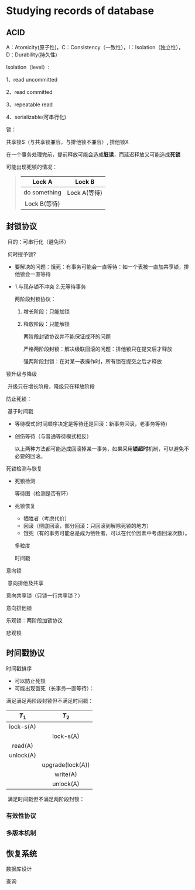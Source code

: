 # Studying records of database

## ACID

A：Atomicity(原子性)，C：Consistency（一致性），I：Isolation（独立性），D：Durability(持久性)

Isolation（level）:

1、read uncommitted

2、read committed

3、repeatable read

4、serializable(可串行化)

锁：

共享锁S（与共享锁兼容，与排他锁不兼容）, 排他锁X



在一个事务处理完前，提前释放可能会造成**脏读**，而延迟释放又可能造成**死锁**

可能出现死锁的情况：

> |    Lock A    |    Lock B    |
> | :----------: | :----------: |
> | do something | Lock A(等待) |
> | Lock B(等待) |              |
>
> 

## 封锁协议

​	目的：可串行化（避免环）

​	何时授予锁?

- 要解决的问题：饿死：有事务可能会一直等待：如一个表被一直加共享锁，排他锁会一直等待

- 1.与现存锁不冲突  2.无等待事务

  

  两阶段封锁协议：

  1. 增长阶段：只能加锁

  2. 释放阶段：只能解锁

     两阶段封锁协议并不能保证成环的问题

     严格两阶段封锁：解决级联回滚的问题：排他锁只在提交后才释放

     强两阶段封锁：在对某一表操作时，所有锁在提交之后才释放

锁升级与降级

​	升级只在增长阶段，降级只在释放阶段

防止死锁：

​	基于时间戳

 - 等待模式(时间顺序决定是等待还是回滚：新事务回滚，老事务等待)

 - 创伤等待（与普通等待模式相反）

   以上两种方法都可能造成回滚掉某一事务，如果采用**锁超时**机制，可以避免不必要的回滚。

   

死锁检测与恢复

 - 死锁检测

   等待图（检测是否有环）

 - 死锁恢复

   + 牺牲者（考虑代价）
   + 回滚（彻底回滚，部分回滚：只回滚到解除死锁的地方）
   + 饿死（有的事务可能总是成为牺牲者，可以在代价因素中考虑回滚次数）。

   

   多粒度

   时间戳

意向锁

​	意向排他及共享

意向共享锁（只锁一行共享锁？）

意向排他锁

乐观锁：两阶段加锁协议

悲观锁

## 时间戳协议

时间戳排序

- 可以防止死锁
- 可能出现饿死（长事务一直等待）：

满足满足两阶段封锁但不满足时间戳：

|   $T_1$   |      $T_2$       |
| :-------: | :--------------: |
| lock-s(A) |                  |
|           |    lock-s(A)     |
|  read(A)  |                  |
| unlock(A) |                  |
|           | upgrade(lock(A)) |
|           |     write(A)     |
|           |    unlock(A)     |

​	满足时间戳但不满足两阶段封锁：

### 有效性协议

### 多版本机制

## 恢复系统



数据库设计

查询